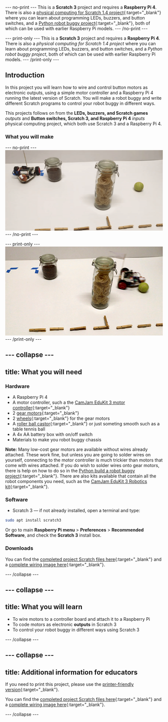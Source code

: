 --- no-print ---
This is a **Scratch 3** project and requires a **Raspberry Pi 4**. There is also a [physical computing for Scratch 1.4 project](https://projects.raspberrypi.org/en/projects/physical-computing-with-scratch14){:target="_blank"} where you can learn about programming LEDs, buzzers, and button switches, and a [Python robot buggy project](https://projects.raspberrypi.org/en/projects/build-a-buggy){:target="_blank"}, both of which can be used with earlier Raspberry Pi models.
--- /no-print ---

--- print-only ---
This is a **Scratch 3** project and requires a **Raspberry Pi 4**. There is also a _physical computing for Scratch 1.4 project_ where you can learn about programming LEDs, buzzers, and button switches, and a _Python robot buggy project_, both of which can be used with earlier Raspberry Pi models.
--- /print-only ---

## Introduction

In this project you will learn how to wire and control button motors as electronic outputs, using a simple motor controller and a Raspberry Pi 4 running the latest version of Scratch. 
You will make a robot buggy and write different Scratch programs to control your robot buggy in different ways.

This projects follows on from the **LEDs, buzzers, and Scratch games** _outputs_ and **Button switches, Scratch 3, and Raspberry Pi 4** _inputs_ physical computing project, which both use Scratch 3 and a Raspberry Pi 4.

### What you will make

--- no-print ---
![Complete project](images/mazeJourneys_mazeTrial5.gif)
--- /no-print ---

--- print-only ---
![Complete project](images/mazeJourneys_mazeTrial5.png)
--- /print-only ---

--- collapse ---
---
title: What you will need
---
### Hardware

+ A Raspberry Pi 4
+ A motor controller, such a the [CamJam EduKit 3 motor controller](https://thepihut.com/products/camjam-edukit-motor-controller){:target="_blank"}
+ 2 [gear motors](https://thepihut.com/products/adafruit-dc-gearbox-motor-tt-motor-200rpm-3-to-6vdc-ada3777){:target="_blank"}
+ 2 [wheels](https://thepihut.com/products/adafruit-black-multi-hub-wheel-for-tt-lego-or-n20-motor-65mm-diameter-ada4205){:target="_blank"} for the gear motors
+ A [roller ball castor](https://shop.pimoroni.com/products/pololu-ball-caster-with-3-4-metal-ball?variant=390424422){:target="_blank"} or just someting smooth such as a table tennis ball
+ A 4x AA battery box with on/off switch
+ Materials to make you robot buggy chassis

**Note:** Many low-cost gear motors are available without wires already attached. These work fine, but unless you are going to solder wires on yourself, connecting to the motor controller is much trickier than motors that come with wires attached.
If you do wish to solder wires onto gear motors, there is help on how to do so in the [Python build a robot buggy project](https://projects.raspberrypi.org/en/projects/build-a-buggy/2){:target="_blank"}.
There are also kits available that contain all the robot components you need, such as the [CamJam EduKit 3 Robotics kit](https://thepihut.com/products/camjam-edukit-3-robotics){:target="_blank"}.

### Software

+ Scratch 3 — if not already installed, open a terminal and type:

```bash
sudo apt install scratch3
```

Or go to main **Raspberry Pi menu** > **Preferences** > **Recommended Software**, and check the **Scratch 3** install box.

### Downloads

You can find the [completed project Scratch files here](http://rpf.io/p/en/motor-robot-buggy-scratch-get){:target="_blank"} and a [complete wiring image here](http://rpf.io/p/en/motor-robot-buggy-scratch-go){:target="_blank"}.

--- /collapse ---

--- collapse ---
---
title: What you will learn
---

+ To wire motors to a controller board and attach it to a Raspberry Pi
+ To code motors as electronic **outputs** in Scratch 3
+ To control your robot buggy in different ways using Scratch 3

--- /collapse ---

--- collapse ---
---
title: Additional information for educators
---

If you need to print this project, please use the [printer-friendly version](https://projects.raspberrypi.org/en/projects/motor-robot-buggy-scratch/print){:target="_blank"}.

You can find the [completed project Scratch files here](http://rpf.io/p/en/motor-robot-buggy-scratch-get){:target="_blank"} and a [complete wiring image here](http://rpf.io/p/en/motor-robot-buggy-scratch-go){:target="_blank"}.

--- /collapse ---
